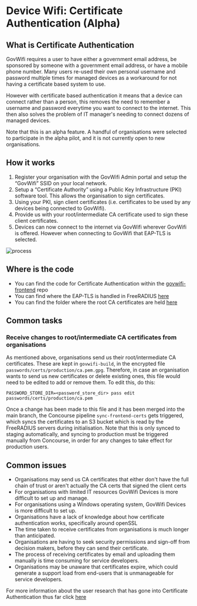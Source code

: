 # Device Wifi: Certificate Authentication (Alpha)

## What is Certificate Authentication
GovWifi requires a user to have either a government email address, be sponsored by someone with a government email address, or have a mobile phone number. Many users re-used their own personal username and password multiple times for managed devices as a workaround for not having a certificate based system to use.

However with certificate based authentication it means that a device can connect rather than a person, this removes the need to remember a username and password everytime you want to connect to the internet. This then also solves the problem of IT manager's needing to connect dozens of managed devices.

Note that this is an alpha feature. A handful of organisations were selected to participate in the alpha pilot, and it is not currently open to new organisations.

## How it works
1. Register your organisation with the GovWifi Admin portal and setup the “GovWifi” SSID on your local network.
2. Setup a “Certificate Authority” using a Public Key Infrastructure (PKI) software tool. This allows the organisation to sign certificates.
3. Using your PKI, sign client certificates (i.e. certificates to be used by any devices being connected to GovWifi).
4. Provide us with your root/intermediate CA certificate used to sign these client certificates.
5. Devices can now connect to the internet via GovWifi wherever GovWifi is offered. However when connecting to GovWifi that EAP-TLS is selected.

![process]

## Where is the code
- You can find the code for Certificate Authentication within the [govwifi-frontend](https://github.com/alphagov/govwifi-frontend) repo
- You can find where the EAP-TLS is handled in FreeRADIUS [here](https://github.com/alphagov/govwifi-frontend/blob/master/radius/mods-enabled/eap#L7)
- You can find the folder where the root CA certificates are held [here](https://github.com/alphagov/govwifi-frontend/blob/4b65fd464c7362ad8bb5d0773ec61177faf90eb2/Dockerfile#L49)

## Common tasks

### Receive changes to root/intermediate CA certificates from organisations

As mentioned above, organisations send us their root/intermediate CA certificates. These are kept in `govwifi-build`, in the encrypted file `passwords/certs/production/ca.pem.gpg`. Therefore, in case an organisation wants to send us new certificates or delete existing ones, this file would need to be edited to add or remove them. To edit this, do this:

`PASSWORD_STORE_DIR=<password_store_dir> pass edit passwords/certs/production/ca.pem`

Once a change has been made to this file and it has been merged into the main branch, the Concourse pipeline `sync-frontend-certs` gets triggered, which syncs the certificates to an S3 bucket which is read by the FreeRADIUS servers during initialisation. Note that this is only synced to staging automatically, and syncing to production must be triggered manually from Concourse, in order for any changes to take effect for production users.

## Common issues
- Organisations may send us CA certificates that either don't have the full chain of trust or aren't actually the CA certs that signed the client certs
- For organisations with limited IT resources GovWifi Devices is more difficult to set up and manage.
- For organisations using a Windows operating system, GovWifi Devices is more difficult to set up.
- Organisations have a lack of knowledge about how certificate authentication works, specifically around openSSL
- The time taken to receive certificates from organisations is much longer than anticipated.
- Organisations are having to seek security permissions and sign-off from decision makers, before they can send their certificate.
- The process of receiving certificates by email and uploading them manually is time consuming for service developers.
- Organisations may be unaware that certificates expire, which could generate a support load from end-users that is unmanageable for service  developers.

For more information about the user research that has gone into Certificate Authentication thus far click [here](https://docs.google.com/presentation/d/1k0pr32ZmJ7NHVCEf4_sWLrt2pL_e5vtgcezPBdPLZ5A/edit#slide=id.g4c75c45c21_0_17)

[process]: images/cert-auth.png
